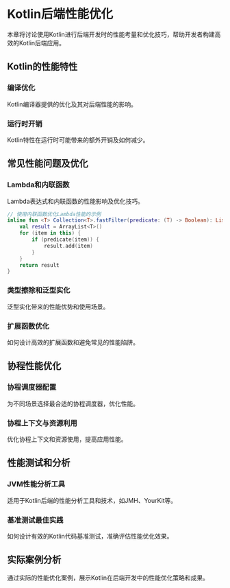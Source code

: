 # Kotlin后端性能优化



本章将讨论使用Kotlin进行后端开发时的性能考量和优化技巧，帮助开发者构建高效的Kotlin后端应用。

## Kotlin的性能特性

### 编译优化

Kotlin编译器提供的优化及其对后端性能的影响。

### 运行时开销

Kotlin特性在运行时可能带来的额外开销及如何减少。

## 常见性能问题及优化

### Lambda和内联函数

Lambda表达式和内联函数的性能影响及优化技巧。

```kotlin
// 使用内联函数优化Lambda性能的示例
inline fun <T> Collection<T>.fastFilter(predicate: (T) -> Boolean): List<T> {
    val result = ArrayList<T>()
    for (item in this) {
        if (predicate(item)) {
            result.add(item)
        }
    }
    return result
}
```

### 类型擦除和泛型实化

泛型实化带来的性能优势和使用场景。

### 扩展函数优化

如何设计高效的扩展函数和避免常见的性能陷阱。

## 协程性能优化

### 协程调度器配置

为不同场景选择最合适的协程调度器，优化性能。

### 协程上下文与资源利用

优化协程上下文和资源使用，提高应用性能。

## 性能测试和分析

### JVM性能分析工具

适用于Kotlin后端的性能分析工具和技术，如JMH、YourKit等。

### 基准测试最佳实践

如何设计有效的Kotlin代码基准测试，准确评估性能优化效果。

## 实际案例分析

通过实际的性能优化案例，展示Kotlin在后端开发中的性能优化策略和成果。 

